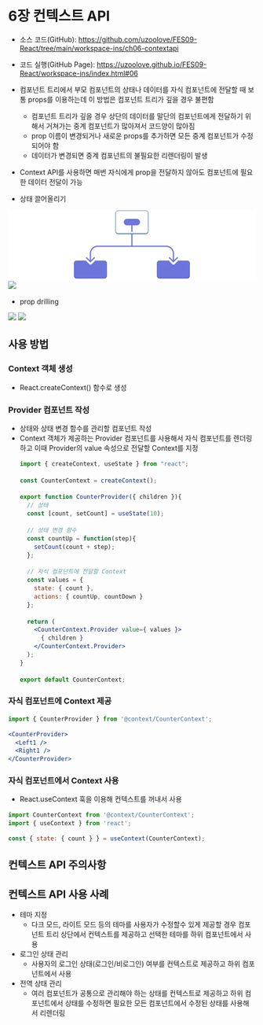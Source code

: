 # 6장 컨텍스트 API
* 소스 코드(GitHub): <https://github.com/uzoolove/FES09-React/tree/main/workspace-ins/ch06-contextapi>
* 코드 실행(GitHub Page): <https://uzoolove.github.io/FES09-React/workspace-ins/index.html#06>

* 컴포넌트 트리에서 부모 컴포넌트의 상태나 데이터를 자식 컴포넌트에 전달할 때 보통 props를 이용하는데 이 방법은 컴포넌트 트리가 깊을 경우 불편함
  - 컴포넌트 트리가 깊을 경우 상단의 데이터를 말단의 컴포넌트에게 전달하기 위해서 거쳐가는 중계 컴포넌트가 많아져서 코드양이 많아짐
  - prop 이름이 변경되거나 새로운 props를 추가하면 모든 중계 컴포넌트가 수정되어야 함
  - 데이터가 변경되면 중계 컴포넌트의 불필요한 리렌더링이 발생
* Context API를 사용하면 매번 자식에게 prop을 전달하지 않아도 컴포넌트에 필요한 데이터 전달이 가능

* 상태 끌어올리기
<img src="https://raw.githubusercontent.com/uzoolove/FES09-React/main/images/context-lifting.webp">
<img src="https://raw.githubusercontent.com/uzoolove/FES09-React/main/images/context-lifting2.webm">

* prop drilling
<img src="https://raw.githubusercontent.com/uzoolove/FES09-React/main/images/context-propdrilling.webm">
<img src="https://raw.githubusercontent.com/uzoolove/FES09-React/main/images/context-propdrilling2.webm">

## 사용 방법
### Context 객체 생성
* React.createContext() 함수로 생성

### Provider 컴포넌트 작성
* 상태와 상태 변경 함수를 관리할 컴포넌트 작성
* Context 객체가 제공하는 Provider 컴포넌트를 사용해서 자식 컴포넌트를 렌더링하고 이때 Provider의 value 속성으로 전달할 Context를 지정
  ```jsx
  import { createContext, useState } from "react";

  const CounterContext = createContext();

  export function CounterProvider({ children }){
    // 상태
    const [count, setCount] = useState(10);
    
    // 상태 변경 함수
    const countUp = function(step){
      setCount(count + step);
    };

    // 자식 컴포넌트에 전달할 Context
    const values = {
      state: { count },
      actions: { countUp, countDown }
    };

    return (
      <CounterContext.Provider value={ values }>
        { children }
      </CounterContext.Provider>
    );
  }

  export default CounterContext;
  ```

### 자식 컴포넌트에 Context 제공
```jsx
import { CounterProvider } from '@context/CounterContext';
```
```jsx
<CounterProvider>
  <Left1 />
  <Right1 />
</CounterProvider>
```

### 자식 컴포넌트에서 Context 사용
* React.useContext 훅을 이용해 컨텍스트를 꺼내서 사용
```jsx
import CounterContext from '@context/CounterContext';
import { useContext } from 'react';
```

```jsx
const { state: { count } } = useContext(CounterContext);
```

## 컨텍스트 API 주의사항

## 컨텍스트 API 사용 사례
* 테마 지정
  - 다크 모드, 라이트 모드 등의 테마를 사용자가 수정할수 있게 제공할 경우 컴포넌트 트리 상단에서 컨텍스트를 제공하고 선택한 테마를 하위 컴포넌트에서 사용
* 로그인 상태 관리
  - 사용자의 로그인 상태(로그인/비로그인) 여부를 컨텍스트로 제공하고 하위 컴포넌트에서 사용
* 전역 상태 관리
  - 여러 컴포넌트가 공통으로 관리해야 하는 상태를 컨텍스트로 제공하고 하위 컴포넌트에서 상태를 수정하면 필요한 모든 컴포넌트에서 수정된 상태를 사용해서 리렌더링

